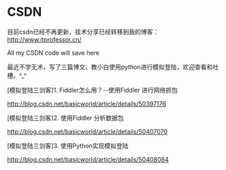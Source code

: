 # CSDN


目前csdn已经不再更新，技术分享已经转移到我的博客：http://www.itprofessor.cn/


All my CSDN code will save here

最近不学无术，写了三篇博文，教小白使用python进行模拟登陆，欢迎查看和吐槽，^_^

[模拟登陆三剑客]1. Fiddler怎么用？--使用Fiddler 进行网络抓包

http://blog.csdn.net/basicworld/article/details/50397176

[模拟登陆三剑客]2. 使用Fiddler 分析数据包

http://blog.csdn.net/basicworld/article/details/50407070

[模拟登陆三剑客]3. 使用Python实现模拟登陆

http://blog.csdn.net/basicworld/article/details/50408084

